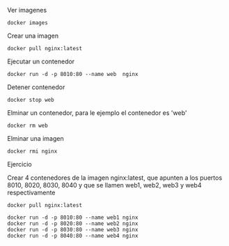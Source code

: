 
Ver imagenes
```
docker images
```
Crear una imagen
```
docker pull nginx:latest
```

Ejecutar un contenedor
```
docker run -d -p 8010:80 --name web  nginx
```
Detener contenedor
```
docker stop web
```

Elminar un contenedor, para le ejemplo el contenedor es  'web'
```
docker rm web
```

Elminar una imagen
```
docker rmi nginx
```

Ejercicio

Crear 4 contenedores de la imagen nginx:latest, que apunten
a los puertos 8010, 8020, 8030, 8040 y que se llamen web1, web2, 
web3 y web4 respectivamente

```
docker pull nginx:latest

docker run -d -p 8010:80 --name web1 nginx
docker run -d -p 8020:80 --name web2 nginx
docker run -d -p 8030:80 --name web3 nginx
docker run -d -p 8040:80 --name web4 nginx

```